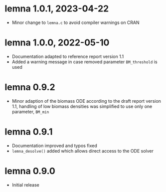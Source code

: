 # lemna 1.0.1, 2023-04-22

* Minor change to `lemna.c` to avoid compiler warnings on CRAN

# lemna 1.0.0, 2022-05-10

* Documentation adapted to reference report version 1.1
* Added a warning message in case removed parameter `BM_threshold` is used

# lemna 0.9.2

* Minor adaption of the biomass ODE according to the draft report version 1.1,
  handling of low biomass densities was simplified to use only one parameter,
  `BM_min`

# lemna 0.9.1

* Documentation improved and typos fixed
* `lemna_desolve()` added which allows direct access to the ODE solver

# lemna 0.9.0

* Initial release

